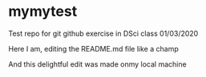 # mymytest
Test repo for git github exercise in DSci class 01/03/2020

Here I am, editing the README.md file like a champ

And this delightful edit was made onmy local machine
